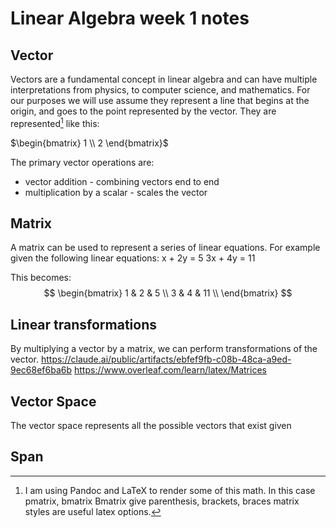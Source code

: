 # Linear Algebra week 1 notes

## Vector

Vectors are a fundamental concept in linear algebra and can have multiple interpretations from physics, to computer science, and mathematics. For our purposes we will use assume they represent a line that begins at the origin, and goes to the point represented by the vector.
They are represented[^1] like this:

$\begin{bmatrix} 1 \\ 2 \end{bmatrix}$

The primary vector operations are:

- vector addition - combining vectors end to end
- multiplication by a scalar - scales the vector

## Matrix

A matrix can be used to represent a series of linear equations. For example given the following linear equations:
x + 2y = 5
3x + 4y = 11

This becomes:
$$
\begin{bmatrix}
1 & 2 & 5 \\
3 & 4 & 11 \\
\end{bmatrix}
$$

## Linear transformations

By multiplying a vector by a matrix, we can perform transformations of the vector.
<https://claude.ai/public/artifacts/ebfef9fb-c08b-48ca-a9ed-9ec68ef6ba6b>
<https://www.overleaf.com/learn/latex/Matrices>

## Vector Space

The vector space represents all the possible vectors that exist given

## Span

[^1]: I am using Pandoc and LaTeX to render some of this math. In this case pmatrix, bmatrix Bmatrix give parenthesis, brackets, braces matrix styles are useful latex options.
